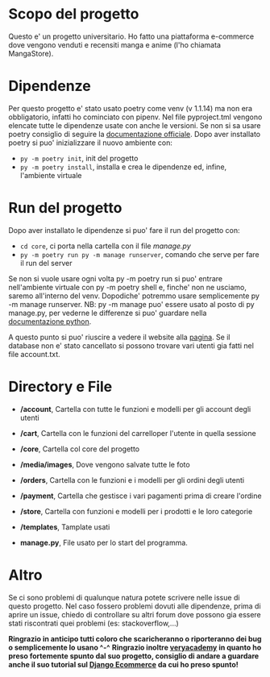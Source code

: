 
# Scopo del progetto

Questo e' un progetto universitario.
Ho fatto una piattaforma e-commerce dove vengono venduti e recensiti manga e anime (l'ho chiamata MangaStore).


# Dipendenze

Per questo progetto e' stato usato poetry come venv (v 1.1.14) ma non era obbligatorio, infatti ho cominciato con pipenv.
Nel file pyproject.tml vengono elencate tutte le dipendenze usate con anche le versioni.
Se non si sa usare poetry consiglio di seguire la [documentazione officiale](https://python-poetry.org/docs/).
Dopo aver installato poetry si puo' inizializzare il nuovo ambiente con:
+ `py -m poetry init`, init del progetto
+ `py -m poetry install`, installa e crea le dipendenze ed, infine, l'ambiente virtuale


# Run del progetto

Dopo aver installato le dipendenze si puo' fare il run del progetto con:
+ `cd core`, ci porta nella cartella con il file *manage.py*
+ `py -m poetry run py -m manage runserver`, comando che serve per fare il run del server

Se non si vuole usare ogni volta py -m poetry run si puo' entrare nell'ambiente virtuale con py -m poetry shell e, finche' non ne usciamo, saremo all'interno del venv. 
Dopodiche' potremmo usare semplicemente py -m manage runserver.
NB: py -m manage puo' essere usato al posto di py manage.py, per vederne le differenze si puo' guardare nella [documentazione python](https://docs.python.org/3/using/cmdline.html).

A questo punto si puo' riuscire a vedere il website alla [pagina](http://127.0.0.1:8000/).
Se il database non e' stato cancellato si possono trovare vari utenti gia fatti nel file account.txt.



# Directory e  File


- **/account**, Cartella con tutte le funzioni e modelli per gli account degli utenti
    
- **/cart**, Cartella con le funzioni del carrelloper l'utente in quella sessione 
    
- **/core**, Cartella col core del progetto

- **/media/images**, Dove vengono salvate tutte le foto

- **/orders**, Cartella con le funzioni e i modelli per gli ordini degli utenti

- **/payment**, Cartella che gestisce i vari pagamenti prima di creare l'ordine

- **/store**, Cartella con funzioni e modelli per i prodotti e le loro categorie

- **/templates**, Tamplate usati 

- **manage.py**, File usato per lo start del programma.


# Altro 
Se ci sono problemi di qualunque natura potete scrivere nelle issue di questo progetto.
Nel caso fossero problemi dovuti alle dipendenze, prima di aprire un issue, chiedo di controllare 
su altri forum dove possono gia essere stati riscontrati quei problemi (es: stackoverflow,...)

**Ringrazio in anticipo tutti coloro che scaricheranno o riporteranno dei bug o semplicemente lo usano ^-^**
**Ringrazio inoltre [veryacademy](https://www.youtube.com/@veryacademy) in quanto ho preso fortemente spunto dal suo progetto,
  consiglio di andare a guardare anche il suo tutorial sul [Django Ecommerce](https://www.youtube.com/watch?v=UqSJCVePEWU)
  da cui ho preso spunto!**

